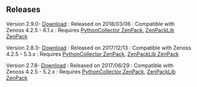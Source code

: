 
Releases
--------

Version 2.9.0- <a class="external" href="http://wiki.zenoss.org/download/zenpacks/ZenPacks.zenoss.Microsoft.Windows/2.9.0/ZenPacks.zenoss.Microsoft.Windows-2.9.0.egg" rel="nofollow">Download</a>
: Released on 2018/03/06
: Compatible with Zenoss 4.2.5 - 6.1.x
: Requires <a href="/product/zenpacks/pythoncollector" title="ZenPack:PythonCollector">PythonCollector ZenPack</a>, <a href="/product/zenpacks/zenpacklib" title="ZenPack:ZenPackLib">ZenPackLib ZenPack</a>

Version 2.8.3- <a class="external" href="http://wiki.zenoss.org/download/zenpacks/ZenPacks.zenoss.Microsoft.Windows/2.8.3/ZenPacks.zenoss.Microsoft.Windows-2.8.3.egg" rel="nofollow">Download</a>
: Released on 2017/12/13
: Compatible with Zenoss 4.2.5 - 5.3.x
: Requires <a href="/product/zenpacks/pythoncollector" title="ZenPack:PythonCollector">PythonCollector ZenPack</a>, <a href="/product/zenpacks/zenpacklib" title="ZenPack:ZenPackLib">ZenPackLib ZenPack</a>

Version 2.7.8- <a class="external" href="http://wiki.zenoss.org/download/zenpacks/ZenPacks.zenoss.Microsoft.Windows/2.7.8/ZenPacks.zenoss.Microsoft.Windows-2.7.8.egg" rel="nofollow">Download</a>
: Released on 2017/06/29
: Compatible with Zenoss 4.2.5 - 5.2.x
: Requires <a href="/product/zenpacks/pythoncollector" title="ZenPack:PythonCollector">PythonCollector ZenPack</a>, <a href="/product/zenpacks/zenpacklib" title="ZenPack:ZenPackLib">ZenPackLib ZenPack</a>
